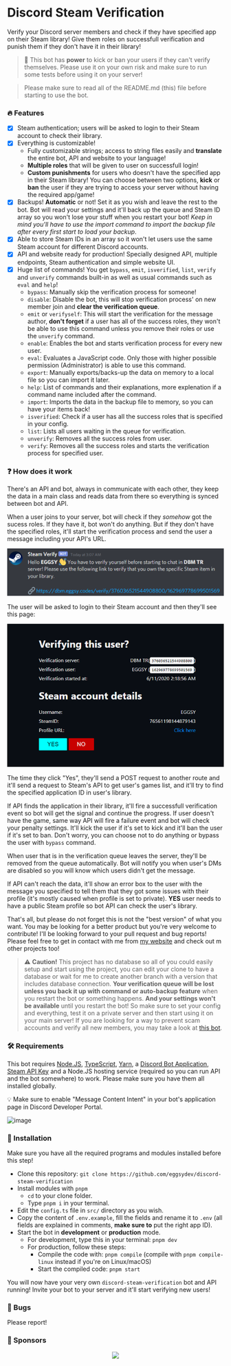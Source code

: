 # Discord Steam Verification

Verify your Discord server members and check if they have specified app on their Steam library! Give them roles on successfull verification and punish them if they don't have it in their library!

> 🚧 This bot has **power** to kick or ban your users if they can't verify themselves. Please use it on your own risk and make sure to run some tests before using it on your server!

> Please make sure to read all of the README.md (this) file before starting to use the bot.

### 🔥 Features

- [x] Steam authentication; users will be asked to login to their Steam account to check their library.
- [x] Everything is customizable!
  - Fully customizable strings; access to string files easily and **translate** the entire bot, API and website to your language!
  - **Multiple roles** that will be given to user on successfull login!
  - **Custom punishments** for users who doesn't have the specified app in their Steam library! You can choose between two options, **kick** or **ban** the user if they are trying to access your server without having the required app/game!
- [x] Backups! **Automatic** or not! Set it as you wish and leave the rest to the bot. Bot will read your settings and it'll back up the queue and Steam ID array so you won't lose your stuff when you restart your bot! _Keep in mind you'll have to use the import command to import the backup file after every first start to load your backup_.
- [x] Able to store Steam IDs in an array so it won't let users use the same Steam account for different Discord accounts.
- [x] API and website ready for production! Specially designed API, multiple endpoints, Steam authentication and simple website UI.
- [x] Huge list of commands! You get `bypass`, `emit`, `isverified`, `list`, `verify` and `unverify` commands built-in as well as usual commands such as `eval` and `help`!
  - `bypass`: Manually skip the verification process for someone!
  - `disable`: Disable the bot, this will stop verification process' on new member join and **clear the verification queue**.
  - `emit` or `verifyself`: This will start the verification for the message author, **don't forget** if a user has all of the success roles, they won't be able to use this command unless you remove their roles or use the `unverify` command.
  - `enable`: Enables the bot and starts verification process for every new user.
  - `eval`: Evaluates a JavaScript code. Only those with higher possible permission (Administrator) is able to use this command.
  - `export`: Manually exports/backs-up the data on memory to a local file so you can import it later.
  - `help`: List of commands and their explanations, more explenation if a command name included after the command.
  - `import`: Imports the data in the backup file to memory, so you can have your items back!
  - `isverified`: Check if a user has all the success roles that is specified in your config.
  - `list`: Lists all users waiting in the queue for verification.
  - `unverify`: Removes all the success roles from user.
  - `verify`: Removes all the success roles and starts the verification process for specified user.

### ❓ How does it work

There's an API and bot, always in communicate with each other, they keep the data in a main class and reads data from there so everything is synced between bot and API.

When a user joins to your server, bot will check if they _somehow_ got the sucess roles. If they have it, bot won't do anything. But if they don't have the specified roles, it'll start the verification process and send the user a message including your API's URL.

![verification message](/images/verification_message.png)

The user will be asked to login to their Steam account and then they'll see this page:

![verification page](/images/verification_page.png)

The time they click "Yes", they'll send a POST request to another route and it'll send a request to Steam's API to get user's games list, and it'll try to find the specified application ID in user's library.

If API finds the application in their library, it'll fire a successfull verification event so bot will get the signal and continue the progress. If user doesn't have the game, same way API will fire a failure event and bot will check your penalty settings. It'll kick the user if it's set to kick and it'll ban the user if it's set to ban. Don't worry, you can choose not to do anything or bypass the user with `bypass` command.

When user that is in the verification queue leaves the server, they'll be removed from the queue automatically. Bot will notify you when user's DMs are disabled so you will know which users didn't get the message.

If API can't reach the data, it'll show an error box to the user with the message you specified to tell them that they got some issues with their profile (it's mostly caused when profile is set to private). **YES** user needs to have a public Steam profile so bot API can check the user's library.

That's all, but please do not forget this is not the "best version" of what you want. You may be looking for a better product but you're very welcome to contribute! I'll be looking forward to your pull request and bug reports! Please feel free to get in contact with me from [my website](https://eggsy.xyz) and check out m other projects too!

> ⚠ **Caution!** This project has no database so all of you could easily setup and start using the project, you can edit your clone to have a database or wait for me to create another branch with a version that includes database connection. **Your verification queue will be lost unless you back it up with command or auto-backup feature** when you restart the bot or something happens. **And your settings won't be available** until you restart the bot! So make sure to set your config and everything, test it on a private server and then start using it on your main server! If you are looking for a way to prevent scam accounts and verify all new members, you may take a look at [this bot](https://altdentifier.com/).

### 🛠 Requirements

This bot requires [Node.JS](https://nodejs.org/en/download/), [TypeScript](https://www.npmjs.com/package/typescript), [Yarn](https://www.npmjs.com/package/yarn), a [Discord Bot Application](https://discord.com/developers/applications/), [Steam API Key](https://steamcommunity.com/dev/registerkey) and a Node.JS hosting service (required so you can run API and the bot somewhere) to work. Please make sure you have them all installed globally.

💡 Make sure to enable "Message Content Intent" in your bot's application page in Discord Developer Portal.

![image](https://i.imgur.com/Dk5BV9X.png)

### 📩 Installation

Make sure you have all the required programs and modules installed before this step!

- Clone this repository: `git clone https://github.com/eggsydev/discord-steam-verification`
- Install modules with `pnpm`
  - `cd` to your clone folder.
  - Type `pnpm i` in your terminal.
- Edit the `config.ts` file in `src/` directory as you wish.
- Copy the content of `.env.example`, fill the fields and rename it to `.env` (all fields are explained in comments, **make sure to** put the right app ID).
- Start the bot in **development** or **production** mode.
  - For development, type this in your terminal: `pnpm dev`
  - For production, follow these steps:
    - Compile the code with: `pnpm compile` (compile with `pnpm compile-linux` instead if you're on Linux/macOS)
    - Start the compiled code: `pnpm start`

You will now have your very own `discord-steam-verification` bot and API running! Invite your bot to your server and it'll start verifying new users!

### 🐛 Bugs

Please report!

### 💖 Sponsors

<p align="center">
  <a href="https://github.com/sponsors/eggsy">
    <img src='https://cdn.jsdelivr.net/gh/eggsy/.github/sponsors.svg'/>
  </a>
</p>
